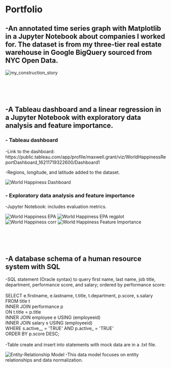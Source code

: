 <h1> Portfolio </h1>

<h2>-An annotated time series graph with Matplotlib in a Jupyter Notebook about companies I worked for. The dataset is from my three-tier real estate warehouse in Google BigQuery sourced from NYC Open Data.</h2>

![my_construction_story](https://github.com/MaxwellGrant90/MaxwellGrant90/assets/88124878/1440fc59-05c0-489f-97ca-f53294bd2975)



<br><br><br><h2>-A Tableau dashboard and a linear regression in a Jupyter Notebook with exploratory data analysis and feature importance.</h2>

<h3>- Tableau dashboard</h3>
-Link to the dashboard: https://public.tableau.com/app/profile/maxwell.grant/viz/WorldHappinessReportDashboard_16211719322600/Dashboard1

-Regions, longitude, and latitude added to the dataset.

![World Happiness Dashboard](https://user-images.githubusercontent.com/88124878/127759660-bc014a4f-9cd0-4e93-aea0-32e6aa0dfd38.png)



<h3>- Exploratory data analysis and feature importance</h3>
-Jupyter Notebook: includes evaluation metrics.

![World Happiness EPA](https://user-images.githubusercontent.com/88124878/127779616-f9edf24b-5c56-4967-a8b1-42b3989d4820.png)
![World Happiness EPA regplot](https://user-images.githubusercontent.com/88124878/127758741-538e366b-5181-49a3-801e-c9ba63733711.png)
![World Happiness corr](https://user-images.githubusercontent.com/88124878/127779610-2bede530-e348-448b-9184-a4e8ea0067dc.png)
![World Happiness Feature Importance](https://user-images.githubusercontent.com/88124878/127758744-1d8b7371-5d91-4966-81ec-497f5d5c7962.png)



<br><br><br><h2>-A database schema of a human resource system with SQL</h2>
-SQL statement (Oracle syntax) to query first name, last name, job title, department, performance score, and salary; ordered by performance score: <br><br>
SELECT e.firstname, e.lastname, t.title, t.department, p.score, s.salary<br>
FROM title t <br>
INNER JOIN performance p<br>
ON t.title = p.title<br>
INNER JOIN employee e USING (employeeid)<br>
INNER JOIN salary s USING (employeeid)<br>
WHERE s.active__ = 'TRUE' AND p.active_ = 'TRUE'<br> 
ORDER BY p.score DESC;<br><br>
-Table create and insert into statements with mock data are in a .txt file.

![Entity-Relationship Model](https://user-images.githubusercontent.com/88124878/127951189-8b6599ac-1d8f-4516-aa79-6d3f53a3c659.png)
-This data model focuses on entity relationships and data normalization. 








<!---
MaxwellGrant90/MaxwellGrant90 is a ✨ special ✨ repository because its `README.md` (this file) appears on your GitHub profile.
You can click the Preview link to take a look at your changes.
--->
